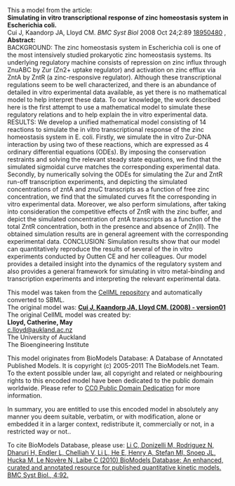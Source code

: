 

This a model from the article:  
**Simulating in vitro transcriptional response of zinc homeostasis system in Escherichia coli.**   
Cui J, Kaandorp JA, Lloyd CM. _BMC Syst Biol_ 2008 Oct 24;2:89
[18950480](http://www.ncbi.nlm.nih.gov/pubmed/18950480) ,  
**Abstract:**   
BACKGROUND: The zinc homeostasis system in Escherichia coli is one of the most
intensively studied prokaryotic zinc homeostasis systems. Its underlying
regulatory machine consists of repression on zinc influx through ZnuABC by Zur
(Zn2+ uptake regulator) and activation on zinc efflux via ZntA by ZntR (a
zinc-responsive regulator). Although these transcriptional regulations seem to
be well characterized, and there is an abundance of detailed in vitro
experimental data available, as yet there is no mathematical model to help
interpret these data. To our knowledge, the work described here is the first
attempt to use a mathematical model to simulate these regulatory relations and
to help explain the in vitro experimental data. RESULTS: We develop a unified
mathematical model consisting of 14 reactions to simulate the in vitro
transcriptional response of the zinc homeostasis system in E. coli. Firstly,
we simulate the in vitro Zur-DNA interaction by using two of these reactions,
which are expressed as 4 ordinary differential equations (ODEs). By imposing
the conservation restraints and solving the relevant steady state equations,
we find that the simulated sigmoidal curve matches the corresponding
experimental data. Secondly, by numerically solving the ODEs for simulating
the Zur and ZntR run-off transcription experiments, and depicting the
simulated concentrations of zntA and znuC transcripts as a function of free
zinc concentration, we find that the simulated curves fit the corresponding in
vitro experimental data. Moreover, we also perform simulations, after taking
into consideration the competitive effects of ZntR with the zinc buffer, and
depict the simulated concentration of zntA transcripts as a function of the
total ZntR concentration, both in the presence and absence of Zn(II). The
obtained simulation results are in general agreement with the corresponding
experimental data. CONCLUSION: Simulation results show that our model can
quantitatively reproduce the results of several of the in vitro experiments
conducted by Outten CE and her colleagues. Our model provides a detailed
insight into the dynamics of the regulatory system and also provides a general
framework for simulating in vitro metal-binding and transcription experiments
and interpreting the relevant experimental data.

This model was taken from the [CellML
repository](http://www.cellml.org/models) and automatically converted to SBML.  
The original model was: [ **Cui J, Kaandorp JA, Lloyd CM. (2008) - version01**
](http://www.cellml.org/models/cui_kaandorp_lloyd_2008_version01)  
The original CellML model was created by:  
**Lloyd, Catherine, May**   
c.lloyd@aukland.ac.nz  
The University of Auckland  
The Bioengineering Institute  

This model originates from BioModels Database: A Database of Annotated
Published Models. It is copyright (c) 2005-2011 The BioModels.net Team.  
To the extent possible under law, all copyright and related or neighbouring
rights to this encoded model have been dedicated to the public domain
worldwide. Please refer to [CC0 Public Domain
Dedication](http://creativecommons.org/publicdomain/zero/1.0/) for more
information.

In summary, you are entitled to use this encoded model in absolutely any
manner you deem suitable, verbatim, or with modification, alone or embedded it
in a larger context, redistribute it, commercially or not, in a restricted way
or not..  
  
To cite BioModels Database, please use: [Li C, Donizelli M, Rodriguez N,
Dharuri H, Endler L, Chelliah V, Li L, He E, Henry A, Stefan MI, Snoep JL,
Hucka M, Le Novère N, Laibe C (2010) BioModels Database: An enhanced, curated
and annotated resource for published quantitative kinetic models. BMC Syst
Biol., 4:92.](http://www.ncbi.nlm.nih.gov/pubmed/20587024)

